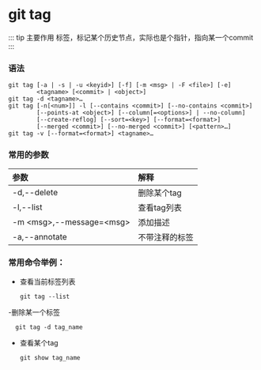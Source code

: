 # git tag

::: tip 主要作用
标签，标记某个历史节点，实际也是个指针，指向某一个commit
:::

### 语法

```git
git tag [-a | -s | -u <keyid>] [-f] [-m <msg> | -F <file>] [-e]
        <tagname> [<commit> | <object>]
git tag -d <tagname>…​
git tag [-n[<num>]] -l [--contains <commit>] [--no-contains <commit>]
        [--points-at <object>] [--column[=<options>] | --no-column]
        [--create-reflog] [--sort=<key>] [--format=<format>]
        [--merged <commit>] [--no-merged <commit>] [<pattern>…​]
git tag -v [--format=<format>] <tagname>…​
```

### 常用的参数

| 参数                           | 解释      |
|:---------------------------- |:------- |
| -d,--delete                  | 删除某个tag |
| -l,--list                    | 查看tag列表 |
| -m \<msg\>,--message=\<msg\> | 添加描述    |
| -a,--annotate                | 不带注释的标签 |

### 常用命令举例：

- 查看当前标签列表
  
  ```git
  git tag --list
  ```

-删除某一个标签

```git
  git tag -d tag_name
```

- 查看某个tag
  
  ```git
  git show tag_name
  ```
